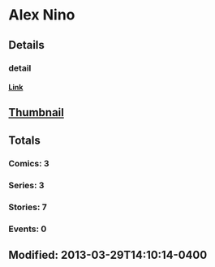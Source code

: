 # Alex  Nino 
## Details
### detail
#### [Link](http://marvel.com/comics/creators/3124/alex_nino?utm_campaign=apiRef&utm_source=225578a89fc76f3d20fbffda5d17a88d)
## [Thumbnail](http://i.annihil.us/u/prod/marvel/i/mg/b/40/image_not_available.jpg)
## Totals
### Comics: 3
### Series: 3
### Stories: 7
### Events: 0
## Modified: 2013-03-29T14:10:14-0400